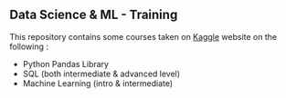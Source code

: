 ## Data Science & ML - Training
This repository contains some courses taken on  [Kaggle](https://www.kaggle.com) website on the following :
- Python Pandas Library
- SQL (both intermediate & advanced level) 
- Machine Learning (intro & intermediate)

